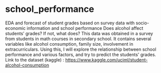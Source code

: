 # school_performance
EDA and forecast of student grades based on survey data with socio-economic information and school performance
Does alcohol affect students’ grades? If not, what does? 
This data was obtained in a survey from students in math courses in secondary school. 
It contains several variables like alcohol consumption, family size, involvement in extracurriculars.
Using this, I will explore the relationship between school performance and various factors, and try to predict the students' grades.
Link to the dataset (kaggle) : https://www.kaggle.com/uciml/student-alcohol-consumption
